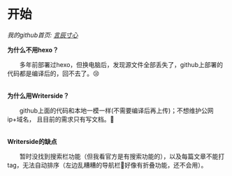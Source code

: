 # 开始

<!--Writerside adds this topic when you create a new documentation project.
You can use it as a sandbox to play with Writerside features, and remove it from the TOC when you don't need it anymore.-->



*我的github首页:  [言辰寸心](https://github.com/codeduang)*
  


**为什么不用hexo？**
<p></p>
&emsp;&emsp;多年前部署过hexo，但换电脑后，发现源文件全部丢失了，github上部署的代码都是编译后的，回不去了。😢
<br></br>

**为什么用Writerside？**
<p></p>
&emsp;&emsp;github上面的代码和本地一模一样(不需要编译后再上传)；不想维护公网ip+域名，
且目前的需求只有写文档。🤔
<br></br>

**Writerside的缺点**
<p></p>
&emsp;&emsp;暂时没找到搜索栏功能（但我看官方是有搜索功能的），以及每篇文章不能打tag，无法自动排序（左边乱糟糟的导航栏🤕好像有折叠功能，还不会用）。
<br></br>



 
